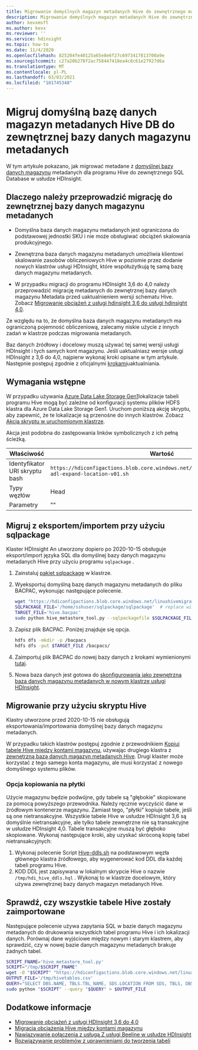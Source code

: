 ```yaml
---
title: Migrowanie domyślnych magazyn metadanych Hive do zewnętrznego magazynu metadanych w usłudze Azure HDInsight
description: Migrowanie domyślnych magazyn metadanych Hive do zewnętrznego magazynu metadanych w usłudze Azure HDInsight
author: kevxmsft
ms.author: kevx
ms.reviewer: ''
ms.service: hdinsight
ms.topic: how-to
ms.date: 11/4/2020
ms.openlocfilehash: 825204fe40125a65e8e6f27c6973417813700a9e
ms.sourcegitcommit: c27a20b278f2ac758447418ea4c8c61e27927d6a
ms.translationtype: MT
ms.contentlocale: pl-PL
ms.lasthandoff: 03/03/2021
ms.locfileid: "101745348"
---
```

# <a name="migrate-default-hive-metastore-db-to-external-metastore-db"></a>Migruj domyślną bazę danych magazyn metadanych Hive DB do zewnętrznej bazy danych magazynu metadanych

W tym artykule pokazano, jak migrować metadane z [domyślnej bazy danych magazynu](../hdinsight-use-external-metadata-stores.md#default-metastore) metadanych dla programu Hive do zewnętrznego SQL Database w usłudze HDInsight. 

## <a name="why-migrate-to-external-metastore-db"></a>Dlaczego należy przeprowadzić migrację do zewnętrznej bazy danych magazynu metadanych

* Domyślna baza danych magazynu metadanych jest ograniczona do podstawowej jednostki SKU i nie może obsługiwać obciążeń skalowania produkcyjnego.

* Zewnętrzna baza danych magazynu metadanych umożliwia klientowi skalowanie zasobów obliczeniowych Hive w poziomie przez dodanie nowych klastrów usługi HDInsight, które współużytkują tę samą bazę danych magazynu metadanych.

* W przypadku migracji do programu HDInsight 3,6 do 4,0 należy przeprowadzić migrację metadanych do zewnętrznej bazy danych magazynu Metadata przed uaktualnieniem wersji schematu Hive. Zobacz [Migrowanie obciążeń z usługi hdinsight 3,6 do usługi hdinsight 4,0](./apache-hive-migrate-workloads.md).

Ze względu na to, że domyślna baza danych magazynu metadanych ma ograniczoną pojemność obliczeniową, zalecamy niskie użycie z innych zadań w klastrze podczas migrowania metadanych.

Baz danych źródłowy i docelowy muszą używać tej samej wersji usługi HDInsight i tych samych kont magazynu. Jeśli uaktualniasz wersje usługi HDInsight z 3,6 do 4,0, najpierw wykonaj kroki opisane w tym artykule. Następnie postępuj zgodnie z oficjalnymi [krokami](./apache-hive-migrate-workloads.md)uaktualniania.

## <a name="prerequisites"></a>Wymagania wstępne

W przypadku używania [Azure Data Lake Storage Gen1](../overview-data-lake-storage-gen1.md)lokalizacje tabeli programu Hive mogą być zależne od konfiguracji systemu plików HDFS klastra dla Azure Data Lake Storage Gen1. Uruchom poniższą akcję skryptu, aby zapewnić, że te lokalizacje są przenośne do innych klastrów. Zobacz [Akcja skryptu w uruchomionym klastrze](../hdinsight-hadoop-customize-cluster-linux.md#script-action-to-a-running-cluster).

Akcja jest podobna do zastępowania linków symbolicznych z ich pełną ścieżką.

|Właściwość | Wartość |
|---|---|
|Identyfikator URI skryptu bash|`https://hdiconfigactions.blob.core.windows.net/linuxhivemigrationv01/hive-adl-expand-location-v01.sh`|
|Typy węzłów|Head|
|Parametry|""|

## <a name="migrate-with-exportimport-using-sqlpackage"></a>Migruj z eksportem/importem przy użyciu sqlpackage

Klaster HDInsight An utworzony dopiero po 2020-10-15 obsługuje eksport/import języka SQL dla domyślnej bazy danych magazynu metadanych Hive przy użyciu programu `sqlpackage` .

1. Zainstaluj [pakiet sqlpackage](https://docs.microsoft.com/sql/tools/sqlpackage-download#get-sqlpackage-net-core-for-linux) w klastrze.

2. Wyeksportuj domyślną bazę danych magazynu metadanych do pliku BACPAC, wykonując następujące polecenie.

    ```bash
    wget "https://hdiconfigactions.blob.core.windows.net/linuxhivemigrationv01/hive_metastore_tool.py"
    SQLPACKAGE_FILE='/home/sshuser/sqlpackage/sqlpackage'  # replace with sqlpackage location
    TARGET_FILE='hive.bacpac'
    sudo python hive_metastore_tool.py --sqlpackagefile $SQLPACKAGE_FILE --targetfile $TARGET_FILE
    ```

3. Zapisz plik BACPAC. Poniżej znajduje się opcja.

    ```bash
    hdfs dfs -mkdir -p /bacpacs
    hdfs dfs -put $TARGET_FILE /bacpacs/
    ```

4. Zaimportuj plik BACPAC do nowej bazy danych z krokami wymienionymi [tutaj](../../azure-sql/database/database-import.md).

5. Nowa baza danych jest gotowa do [skonfigurowania jako zewnętrzna baza danych magazynu metadanych w nowym klastrze usługi HDInsight](../hdinsight-use-external-metadata-stores.md#select-a-custom-metastore-during-cluster-creation).

## <a name="migrate-using-hive-script"></a>Migrowanie przy użyciu skryptu Hive

Klastry utworzone przed 2020-10-15 nie obsługują eksportowania/importowania domyślnej bazy danych magazynu metadanych.

W przypadku takich klastrów postępuj zgodnie z przewodnikiem [Kopiuj tabele Hive między kontami magazynu](./hive-migration-across-storage-accounts.md), używając drugiego klastra z [zewnętrzną bazą danych magazyn metadanych Hive](../hdinsight-use-external-metadata-stores.md#select-a-custom-metastore-during-cluster-creation). Drugi klaster może korzystać z tego samego konta magazynu, ale musi korzystać z nowego domyślnego systemu plików.

### <a name="option-to-shallow-copy"></a>Opcja kopiowania na płytki
Użycie magazynu będzie podwójne, gdy tabele są "głębokie" skopiowane za pomocą powyższego przewodnika. Należy ręcznie wyczyścić dane w źródłowym kontenerze magazynu.
Zamiast tego, "płytki" kopiuje tabele, jeśli są one nietransakcyjne. Wszystkie tabele Hive w usłudze HDInsight 3,6 są domyślnie nietransakcyjne, ale tylko tabele zewnętrzne nie są transakcyjne w usłudze HDInsight 4,0. Tabele transakcyjne muszą być głęboko skopiowane. Wykonaj następujące kroki, aby uzyskać skróconą kopię tabel nietransakcyjnych:

1. Wykonaj polecenie Script [Hive-ddls.sh](https://hdiconfigactions.blob.core.windows.net/linuxhivemigrationv01/hive-ddls.sh) na podstawowym węzła głównego klastra źródłowego, aby wygenerować kod DDL dla każdej tabeli programu Hive.
2. KOD DDL jest zapisywana w lokalnym skrypcie Hive o nazwie `/tmp/hdi_hive_ddls.hql` . Wykonaj to w klastrze docelowym, który używa zewnętrznej bazy danych magazyn metadanych Hive.

## <a name="verify-that-all-hive-tables-are-imported"></a>Sprawdź, czy wszystkie tabele Hive zostały zaimportowane

Następujące polecenie używa zapytania SQL w bazie danych magazynu metadanych do drukowania wszystkich tabel programu Hive i ich lokalizacji danych. Porównaj dane wyjściowe między nowym i starym klastrem, aby sprawdzić, czy w nowej bazie danych magazynu metadanych brakuje żadnych tabel.

```bash
SCRIPT_FNAME='hive_metastore_tool.py'
SCRIPT="/tmp/$SCRIPT_FNAME"
wget -O "$SCRIPT" "https://hdiconfigactions.blob.core.windows.net/linuxhivemigrationv01/$SCRIPT_FNAME"
OUTPUT_FILE='/tmp/hivetables.csv'
QUERY="SELECT DBS.NAME, TBLS.TBL_NAME, SDS.LOCATION FROM SDS, TBLS, DBS WHERE TBLS.SD_ID = SDS.SD_ID AND TBLS.DB_ID = DBS.DB_ID ORDER BY DBS.NAME, TBLS.TBL_NAME ASC;"
sudo python "$SCRIPT" --query "$QUERY" > $OUTPUT_FILE
```

## <a name="further-reading"></a>Dodatkowe informacje

* [Migrowanie obciążeń z usługi HDInsight 3,6 do 4,0](./apache-hive-migrate-workloads.md)
* [Migracja obciążenia Hive między kontami magazynu](./hive-migration-across-storage-accounts.md)
* [Nawiązywanie połączenia z usługą Z usługi Beeline w usłudze HDInsight](../hadoop/connect-install-beeline.md)
* [Rozwiązywanie problemów z uprawnieniami do tworzenia tabeli](./interactive-query-troubleshoot-permission-error-create-table.md)
